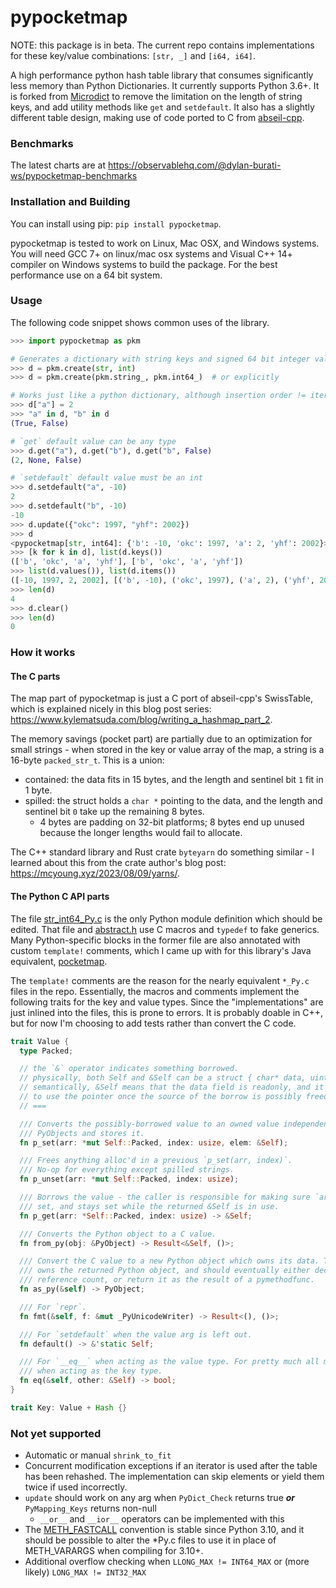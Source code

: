 # pypocketmap

NOTE: this package is in beta. The current repo contains implementations
for these key/value combinations: `[str, _]` and `[i64, i64]`.

A high performance python hash table library that consumes significantly less
memory than Python Dictionaries. It currently supports Python 3.6+. It is forked from
[Microdict](https://github.com/touqir14/Microdict) to remove the limitation on the
length of string keys, and add utility methods like `get` and `setdefault`.
It also has a slightly different table design, making use of code ported to
C from [abseil-cpp](https://github.com/abseil/abseil-cpp).

### Benchmarks
The latest charts are at https://observablehq.com/@dylan-burati-ws/pypocketmap-benchmarks

### Installation and Building
You can install using pip: `pip install pypocketmap`.

pypocketmap is tested to work on Linux, Mac OSX, and Windows systems. You will need
GCC 7+ on linux/mac osx systems and Visual C++ 14+ compiler on Windows systems to
build the package. For the best performance use on a 64 bit system.

### Usage
The following code snippet shows common uses of the library.

```python
>>> import pypocketmap as pkm

# Generates a dictionary with string keys and signed 64 bit integer values.
>>> d = pkm.create(str, int)
>>> d = pkm.create(pkm.string_, pkm.int64_)  # or explicitly

# Works just like a python dictionary, although insertion order != iteration order
>>> d["a"] = 2
>>> "a" in d, "b" in d
(True, False)

# `get` default value can be any type
>>> d.get("a"), d.get("b"), d.get("b", False)
(2, None, False)

# `setdefault` default value must be an int
>>> d.setdefault("a", -10)
2
>>> d.setdefault("b", -10)
-10
>>> d.update({"okc": 1997, "yhf": 2002})
>>> d
<pypocketmap[str, int64]: {'b': -10, 'okc': 1997, 'a': 2, 'yhf': 2002}>
>>> [k for k in d], list(d.keys())
(['b', 'okc', 'a', 'yhf'], ['b', 'okc', 'a', 'yhf'])
>>> list(d.values()), list(d.items())
([-10, 1997, 2, 2002], [('b', -10), ('okc', 1997), ('a', 2), ('yhf', 2002)])
>>> len(d)
4
>>> d.clear()
>>> len(d)
0

```

### How it works

#### The C parts

The map part of pypocketmap is just a C port of abseil-cpp's SwissTable, which is explained nicely in this blog post series: https://www.kylematsuda.com/blog/writing_a_hashmap_part_2.

The memory savings (pocket part) are partially due to an optimization for small strings - when stored in
the key or value array of the map, a string is a 16-byte `packed_str_t`. This is a union:

- contained: the data fits in 15 bytes, and the length and sentinel bit `1` fit in 1 byte.
- spilled: the struct holds a `char *` pointing to the data, and the length and sentinel bit `0` take up
  the remaining 8 bytes.
  - 4 bytes are padding on 32-bit platforms; 8 bytes end up unused because the longer lengths would fail
    to allocate.

The C++ standard library and Rust crate `byteyarn` do something similar - I learned about this from
the crate author's blog post: https://mcyoung.xyz/2023/08/09/yarns/.

#### The Python C API parts

The file [str\_int64\_Py.c](./pypocketmap/str_int64_Py.c) is the only Python module definition which should
be edited. That file and [abstract.h](./pypocketmap/abstract.h) use C macros and `typedef` to fake generics.
Many Python-specific blocks in the former file are also annotated with custom `template!` comments, which
I came up with for this library's Java equivalent, [pocketmap](https://github.com/dylanburati/pocketmap).

The `template!` comments are the reason for the nearly equivalent `*_Py.c` files in the repo. Essentially,
the macros and comments implement the following traits for the key and value types. Since the
"implementations" are just inlined into the files, this is prone to errors. It is probably doable in C++,
but for now I'm choosing to add tests rather than convert the C code.

```rust
trait Value {
  type Packed;

  // the `&` operator indicates something borrowed.
  // physically, both Self and &Self can be a struct { char* data, uint64_t len }
  // semantically, &Self means that the data field is readonly, and it's not safe
  // to use the pointer once the source of the borrow is possibly freed/dropped.
  // ===

  /// Converts the possibly-borrowed value to an owned value independent of any
  /// PyObjects and stores it.
  fn p_set(arr: *mut Self::Packed, index: usize, elem: &Self);

  /// Frees anything alloc'd in a previous `p_set(arr, index)`.
  /// No-op for everything except spilled strings.
  fn p_unset(arr: *mut Self::Packed, index: usize);

  /// Borrows the value - the caller is responsible for making sure `arr[index]` is
  /// set, and stays set while the returned &Self is in use.
  fn p_get(arr: *Self::Packed, index: usize) -> &Self;

  /// Converts the Python object to a C value.
  fn from_py(obj: &PyObject) -> Result<&Self, ()>;

  /// Convert the C value to a new Python object which owns its data. The caller
  /// owns the returned Python object, and should eventually either decrement its
  /// reference count, or return it as the result of a pymethodfunc.
  fn as_py(&self) -> PyObject;

  /// For `repr`.
  fn fmt(&self, f: &mut _PyUnicodeWriter) -> Result<(), ()>;

  /// For `setdefault` when the value arg is left out.
  fn default() -> &'static Self;

  /// For `__eq__` when acting as the value type. For pretty much all methods
  /// when acting as the key type.
  fn eq(&self, other: &Self) -> bool;
}

trait Key: Value + Hash {}
```

### Not yet supported

- Automatic or manual `shrink_to_fit`
- Concurrent modification exceptions if an iterator is used after the table has been rehashed. The
  implementation can skip elements or yield them twice if used incorrectly.
- `update` should work on any arg when `PyDict_Check` returns true ***or*** `PyMapping_Keys` returns non-null
    - `__or__` and `__ior__` operators can be implemented with this
- The [METH\_FASTCALL](https://docs.python.org/3/c-api/structures.html#c.METH_FASTCALL) convention is
  stable since Python 3.10, and it should be possible to alter the \*Py.c files to use it in place of
  METH\_VARARGS when compiling for 3.10+.
- Additional overflow checking when `LLONG_MAX != INT64_MAX` or (more likely) `LONG_MAX != INT32_MAX`

